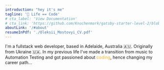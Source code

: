 ```yaml
---
introduction: "hey it's me"
tagline: '🧬 Life == Code'
# cta_label: 'View Documentation'
# cta_link: 'https://github.com/Knochenmark/gatsby-starter-level-2/blob/master/README.md'
aboutLink: '/#about'
resumeInPdf: './Oleksii_Mostovyi_CV.pdf'
---
```


I'm a fullstack web developer, based in Adelaide, Australia 🇦🇺. Originally from Ukraine 🇺🇦. In my previous life I've made a transition from music to Automation Testing and got passioned about <span style='color:#f1b631'>coding</span>, hence changing my career path...
